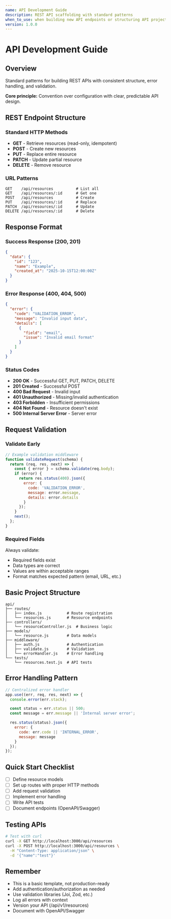 ```yaml
---
name: API Development Guide
description: REST API scaffolding with standard patterns
when_to_use: when building new API endpoints or structuring API projects
version: 1.0.0
---
```


# API Development Guide

## Overview

Standard patterns for building REST APIs with consistent structure, error handling, and validation.

**Core principle:** Convention over configuration with clear, predictable API design.

## REST Endpoint Structure

### Standard HTTP Methods

- **GET** - Retrieve resources (read-only, idempotent)
- **POST** - Create new resources
- **PUT** - Replace entire resource
- **PATCH** - Update partial resource
- **DELETE** - Remove resource

### URL Patterns

```
GET    /api/resources          # List all
GET    /api/resources/:id      # Get one
POST   /api/resources          # Create
PUT    /api/resources/:id      # Replace
PATCH  /api/resources/:id      # Update
DELETE /api/resources/:id      # Delete
```

## Response Format

### Success Response (200, 201)

```json
{
  "data": {
    "id": "123",
    "name": "Example",
    "created_at": "2025-10-15T12:00:00Z"
  }
}
```

### Error Response (400, 404, 500)

```json
{
  "error": {
    "code": "VALIDATION_ERROR",
    "message": "Invalid input data",
    "details": [
      {
        "field": "email",
        "issue": "Invalid email format"
      }
    ]
  }
}
```

### Status Codes

- **200 OK** - Successful GET, PUT, PATCH, DELETE
- **201 Created** - Successful POST
- **400 Bad Request** - Invalid input
- **401 Unauthorized** - Missing/invalid authentication
- **403 Forbidden** - Insufficient permissions
- **404 Not Found** - Resource doesn't exist
- **500 Internal Server Error** - Server error

## Request Validation

### Validate Early

```javascript
// Example validation middleware
function validateRequest(schema) {
  return (req, res, next) => {
    const { error } = schema.validate(req.body);
    if (error) {
      return res.status(400).json({
        error: {
          code: 'VALIDATION_ERROR',
          message: error.message,
          details: error.details
        }
      });
    }
    next();
  };
}
```

### Required Fields

Always validate:
- Required fields exist
- Data types are correct
- Values are within acceptable ranges
- Format matches expected pattern (email, URL, etc.)

## Basic Project Structure

```
api/
├── routes/
│   ├── index.js           # Route registration
│   └── resources.js       # Resource endpoints
├── controllers/
│   └── resourceController.js  # Business logic
├── models/
│   └── resource.js        # Data models
├── middleware/
│   ├── auth.js            # Authentication
│   ├── validate.js        # Validation
│   └── errorHandler.js    # Error handling
└── tests/
    └── resources.test.js  # API tests
```

## Error Handling Pattern

```javascript
// Centralized error handler
app.use((err, req, res, next) => {
  console.error(err.stack);

  const status = err.status || 500;
  const message = err.message || 'Internal server error';

  res.status(status).json({
    error: {
      code: err.code || 'INTERNAL_ERROR',
      message: message
    }
  });
});
```

## Quick Start Checklist

- [ ] Define resource models
- [ ] Set up routes with proper HTTP methods
- [ ] Add request validation
- [ ] Implement error handling
- [ ] Write API tests
- [ ] Document endpoints (OpenAPI/Swagger)

## Testing APIs

```bash
# Test with curl
curl -X GET http://localhost:3000/api/resources
curl -X POST http://localhost:3000/api/resources \
  -H "Content-Type: application/json" \
  -d '{"name":"test"}'
```

## Remember

- This is a basic template, not production-ready
- Add authentication/authorization as needed
- Use validation libraries (Joi, Zod, etc.)
- Log all errors with context
- Version your API (/api/v1/resources)
- Document with OpenAPI/Swagger
